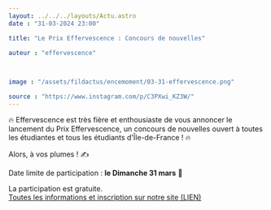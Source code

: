 ```yaml
---
layout: ../../../layouts/Actu.astro
date : "31-03-2024 23:00"

title: "Le Prix Effervescence : Concours de nouvelles"

auteur : "effervescence" 

 

image : "/assets/fildactus/encemoment/03-31-effervescence.png"

source : "https://www.instagram.com/p/C3PXwi_KZ3W/"
---
```


🔥 Effervescence est très fière et enthousiaste de vous annoncer le lancement du Prix Effervescence, un concours de nouvelles ouvert à toutes les étudiantes et tous les étudiants d'Île-de-France ! 🔥

Alors, à vos plumes ! ✍️

Date limite de participation : __le Dimanche 31 mars__ 📆

La participation est gratuite.  
[Toutes les informations et inscription sur notre site (LIEN)](https://effervescence-sorbonne.fr/index.php/2024/02/12/prix-effervescence-concours-de-nouvelles/)